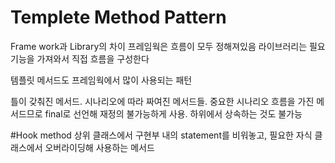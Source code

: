 # Templete Method Pattern

Frame work과 Library의 차이
프레임웍은 흐름이 모두 정해져있음
라이브러리는 필요 기능을 가져와서 직접 흐름을 구성한다

템플릿 메서드도 프레임웍에서 많이 사용되는 패턴

틀이 갖춰진 메서드.
시나리오에 따라 짜여진 메서드들.
중요한 시나리오 흐름을 가진 메서드므로 final로 선언해 재정의 불가능하게 사용. 하위에서 상속하는 것도 불가능

#Hook method
상위 클래스에서 구현부 내의 statement를 비워놓고, 필요한 자식 클래스에서 오버라이딩해 사용하는 메서드
